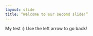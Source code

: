 ```yaml
---
layout: slide
title: “Welcome to our second slide!”
---
```

My test :)
Use the left arrow to go back!
